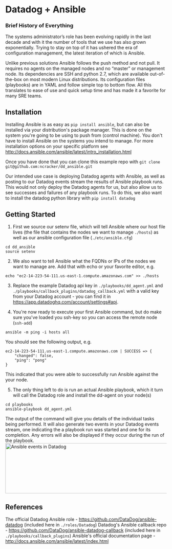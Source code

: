 # Datadog + Ansible

### Brief History of Everything

The systems administrator’s role has been evolving rapidly in the last decade and with it the number of tools that we use has also grown exponentially.  Trying to stay on top of it has ushered the era of configuration management, the latest iteration of which is Ansible.

Unlike previous solutions Ansible follows the push method and not pull. It requires no agents on the managed nodes and no “master” or management node. Its dependencies are SSH and python 2.7, which are available out-of-the-box on most modern Linux distributions. Its configuration files (playbooks) are in YAML and follow simple top to bottom flow. All this translates to ease of use and quick setup time and has made it a favorite for many SRE teams.

## Installation

Installing Ansible is as easy as `pip install ansible`, but can also be installed via your distribution's package manager. This is done on the system you're going to be using to push from (control machine). You don't have to install Ansible on the systems you intend to manage. For more installation options on your specific platform see http://docs.ansible.com/ansible/latest/intro_installation.html

Once you have done that you can clone this example repo with `git clone git@github.com:ncracker/dd_ansible.git`

Our intended use case is deploying Datadog agents with Ansible, as well as posting to our Datadog events stream the results of Ansible playbook runs. This would not only deploy the Datadog agents for us, but also allow us to see successes and failures of any playbook runs. To do this, we also want to install the datadog python library with `pip install datadog`

## Getting Started
1. First we source our setenv file, which will tell Ansible where our host file lives (the file that contains the nodes we want to manage `./hosts`) as well as our ansible configuration file (`./etc/ansible.cfg`)
```
cd dd_ansible
source setenv
```
2. We also want to tell Ansible what the FQDNs or IPs of the nodes we want to manage are. Add that with echo or your favorite editor, e.g.
```
echo "ec2-14-223-54-111.us-east-1.compute.amazonaws.com" >> ./hosts
```
3. Replace the example Datadog api key in `./playbooks/dd_agent.yml` and `./playbooks/callback_plugins/datadog_callback.yml` with a valid key from your Datadog account - you can find it in https://app.datadoghq.com/account/settings#api.

4. You're now ready to execute your first Ansible command, but do make sure you've loaded you ssh-key so you can access the remote node (`ssh-add`)
```
ansible -m ping -i hosts all
```
You should see the following output, e.g.
```
ec2-14-223-54-111.us-east-1.compute.amazonaws.com | SUCCESS => {
    "changed": false,
    "ping": "pong"
}
```
This indicated that you were able to successfully run Ansible against the your node.

5. The only thing left to do is run an actual Ansible playbook, which it turn will call the Datadog role and install the dd-agent on your node(s)
```
cd playbooks
ansible-playbook dd_agent.yml
```
The output of the command will give you details of the individual tasks being performed. It will also generate two events in your Datadog events stream, one indicating the a playbook run was started and one for its completion. Any errors will also be displayed if they occur during the run of the playbook.
<img src="https://cl.ly/1J0e3d3T2P2I" width="656" height="156" alt="Ansible events in Datadog"></a>

## References
The official Datadog Ansible role - https://github.com/DataDog/ansible-datadog (included here in `./roles/Datadog`)
Datadog's Ansible callback repo - https://github.com/DataDog/ansible-datadog-callback (included here in `./playbooks/callback_plugins`)
Ansible's official documentation page - http://docs.ansible.com/ansible/latest/index.html
